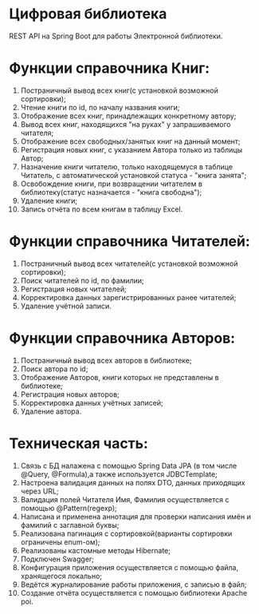 # Цифровая библиотека
REST API на Spring Boot для работы Электронной библиотеки.

# Функции справочника Книг:
1. Постраничный вывод всех книг(с установкой возможной сортировки);
2. Чтение книги по id, по началу названия книги;
3. Отображение всех книг, принадлежащих конкретному автору;
4. Вывод всех книг, находящихся "на руках" у запрашиваемого читателя;
5. Отображение всех свободных/занятых книг на данный момент;
6. Регистрация новых книг, с указанием Автора только из таблицы Автор;
7. Назначение книги читателю, только находящемуся в таблице Читатель, с автоматической установкой статуса - "книга занята";
8. Освобождение книги, при возвращении читателем в библиотеку(статус назначается - "книга свободна");
9. Удаление книги;
10. Запись отчёта по всем книгам в таблицу Excel.

# Функции справочника Читателей:
1. Постраничный вывод всех читателей(с установкой возможной сортировки);
2. Поиск читателей по id, по фамилии;
3. Регистрация новых читателей;
4. Корректировка данных зарегистрированных ранее читателей;
5. Удаление учётной записи.

# Функции справочника Авторов:
1. Постраничный вывод всех авторов в библиотеке;
2. Поиск автора по id;
3. Отображение Авторов, книги которых не представлены в библиотеке;
4. Регистрация новых авторов;
5. Корректировка данных учётных записей;
6. Удаление автора.

# Техническая часть:
1. Связь с БД налажена с помощью Spring Data JPA (в том числе @Query, @Formula),а также используется JDBCTemplate;
2. Настроена валидация данных на полях DTO, данных приходящих через URL;
3. Валидация полей Читателя Имя, Фамилия осуществляется с помощью @Pattern(regexp);
4. Написана и применена аннотация для проверки написания имён и фамилий с заглавной буквы;
5. Реализована пагинация с сортировкой(варианты сортировки ограничены enum-ом);
6. Реализованы кастомные методы Hibernate;
7. Подключен Swagger;
8. Конфигурация приложения осуществляется с помощью файла, хранящегося локально;
9. Ведётся журналирование работы приложения, с записью в файл;
10. Создание отчёта осуществляется с помощью библиотеки Apache poi.



